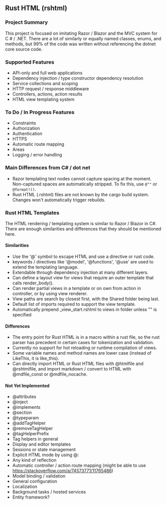 Rust HTML (rshtml)
------------------

### Project Summary
This project is focused on imitating Razor / Blazor and the MVC system for C # / .NET. There are 
a lot of similarly or equally named classes, enums, and methods, but 99% of the code was written
without referencing the dotnet core source code.

### Supported Features
- API-only and full web applications
- Dependency injection / type constructor dependency resolution
- Service collections and scoping
- HTTP request / response middleware
- Controllers, actions, action results
- HTML view templating system


### To Do / In Progress Features
- Constraints
- Authorization
- Authentication
- HTTPS
- Automatic route mapping
- Areas
- Logging / error handling


### Main Differences from C# / dot net
- Razor templating text nodes cannot capture spacing at the moment. Non-captured spaces are automatically stripped. To fix this, use <code>@""</code> or <code>@format!()</code>.
- Rust HTML (.rshtml) files are not known by the cargo build system. Changes won't automatically trigger rebuilds.


### Rust HTML Templates
The HTML rendering / templating system is similar to Razor / Blazor in C#. There are 
enough similarities and differences that they should be mentioned here.


#### Similarities
- Use the '@' symbol to escape HTML and use a directive or rust code.
- keywords / directives like '@model', '@functions', '@use' are used to extend the templating language.
- Extendable through dependency injection at many different layers.
- Can define a layout view for views that require an outer template that calls render_body().
- Can render partial views in a template or on own from action in controller, or by using view renderer.
- View paths are search by closest first, with the Shared folder being last.
- Default list of imports required to support the view template.
- Automatically prepend _view_start.rshtml to views in folder unless "" is specified


#### Differences
- The entry point for Rust HTML is in a macro within a rust file, so the rust parser has precedent in certain cases for tokenization and validation.
- Currently no support for hot reloading or runtime compilation of views.
- Some variable names and method names are lower case (instead of LikeThis, it is like_this).
- Can directly import HTML or Rust HTML files with @htmlfile and @rshtmlfile, and import markdown / convert to HTML with @mdfile_const or @mdfile_nocache.


#### Not Yet Implemented
- @attributes
- @inject
- @implements
- @section
- @typeparam
- @addTagHelper
- @removeTagHelper
- @tagHelperPrefix
- Tag helpers in general
- Display and editor templates
- Sessions or state management
- Explicit HTML mode by using @:
- Any kind of reflection
- Automatic controller / action route mapping (might be able to use https://stackoverflow.com/a/74573771/11765486)
- Model binding / validation
- General configuration
- Localization
- Background tasks / hosted services
- Entity framework?